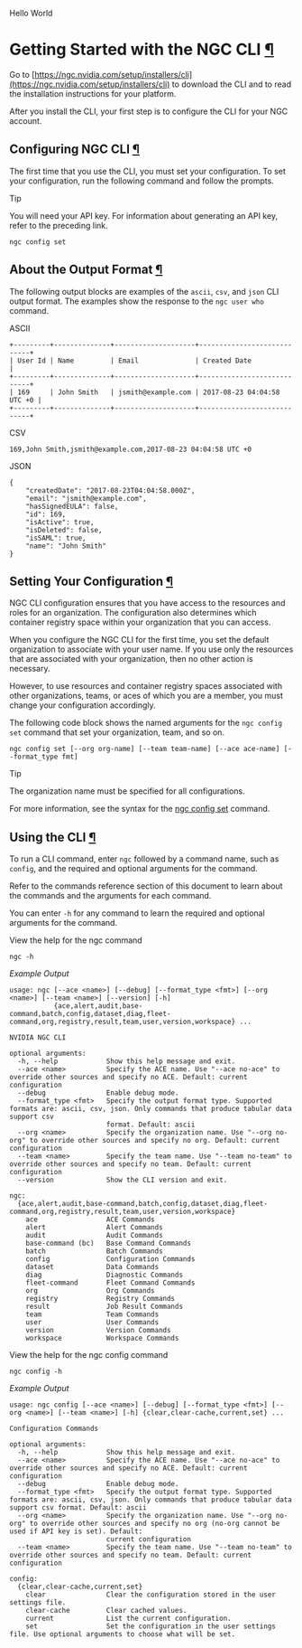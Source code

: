 Hello World

# Getting Started with the NGC CLI [¶](\#getting-started-with-the-ngc-cli "Permalink to this headline")

Go to [https://ngc.nvidia.com/setup/installers/cli](https://ngc.nvidia.com/setup/installers/cli) to download the CLI and to read the installation instructions for your platform.

After you install the CLI, your first step is to configure the CLI for your NGC account.

## Configuring NGC CLI [¶](\#configuring-ngc-cli "Permalink to this headline")

The first time that you use the CLI, you must set your configuration.
To set your configuration, run the following command and follow the prompts.

Tip

You will need your API key. For information about generating an API key, refer to the preceding link.

```
ngc config set
```

## About the Output Format [¶](\#about-the-output-format "Permalink to this headline")

The following output blocks are examples of the `ascii`, `csv`, and `json` CLI output format.
The examples show the response to the `ngc user who` command.

ASCII

```
+---------+--------------+--------------------+----------------------------+
| User Id | Name         | Email              | Created Date               |
+---------+--------------+--------------------+----------------------------+
| 169     | John Smith   | jsmith@example.com | 2017-08-23 04:04:58 UTC +0 |
+---------+--------------+--------------------+----------------------------+
```

CSV

```
169,John Smith,jsmith@example.com,2017-08-23 04:04:58 UTC +0
```

JSON

```
{
    "createdDate": "2017-08-23T04:04:58.000Z",
    "email": "jsmith@example.com",
    "hasSignedEULA": false,
    "id": 169,
    "isActive": true,
    "isDeleted": false,
    "isSAML": true,
    "name": "John Smith"
}
```

## Setting Your Configuration [¶](\#setting-your-configuration "Permalink to this headline")

NGC CLI configuration ensures that you have access to the resources and roles for an organization.
The configuration also determines which container registry space within your organization that you can access.

When you configure the NGC CLI for the first time, you set the default organization to associate with your user name.
If you use only the resources that are associated with your organization, then no other action is necessary.

However, to use resources and container registry spaces associated with other organizations, teams, or aces of which
you are a member, you must change your configuration accordingly.

The following code block shows the named arguments for the `ngc config set` command that set your organization, team, and so on.

```
ngc config set [--org org-name] [--team team-name] [--ace ace-name] [--format_type fmt]
```

Tip

The organization name must be specified for all configurations.

For more information, see the syntax for the [ngc config set](cmd_config.html#set) command.

## Using the CLI [¶](\#using-the-cli "Permalink to this headline")

To run a CLI command, enter `ngc` followed by a command name, such as `config`, and the required and optional arguments for the command.

Refer to the commands reference section of this document to learn about the commands and the arguments for each command.

You can enter `-h` for any command to learn the required and optional arguments for the command.

View the help for the ngc command

```
ngc -h
```

_Example Output_

```
usage: ngc [--ace <name>] [--debug] [--format_type <fmt>] [--org <name>] [--team <name>] [--version] [-h]
           {ace,alert,audit,base-command,batch,config,dataset,diag,fleet-command,org,registry,result,team,user,version,workspace} ...

NVIDIA NGC CLI

optional arguments:
  -h, --help            Show this help message and exit.
  --ace <name>          Specify the ACE name. Use "--ace no-ace" to override other sources and specify no ACE. Default: current configuration
  --debug               Enable debug mode.
  --format_type <fmt>   Specify the output format type. Supported formats are: ascii, csv, json. Only commands that produce tabular data support csv
                        format. Default: ascii
  --org <name>          Specify the organization name. Use "--org no-org" to override other sources and specify no org. Default: current configuration
  --team <name>         Specify the team name. Use "--team no-team" to override other sources and specify no team. Default: current configuration
  --version             Show the CLI version and exit.

ngc:
  {ace,alert,audit,base-command,batch,config,dataset,diag,fleet-command,org,registry,result,team,user,version,workspace}
    ace                 ACE Commands
    alert               Alert Commands
    audit               Audit Commands
    base-command (bc)   Base Command Commands
    batch               Batch Commands
    config              Configuration Commands
    dataset             Data Commands
    diag                Diagnostic Commands
    fleet-command       Fleet Command Commands
    org                 Org Commands
    registry            Registry Commands
    result              Job Result Commands
    team                Team Commands
    user                User Commands
    version             Version Commands
    workspace           Workspace Commands
```

View the help for the ngc config command

```
ngc config -h
```

_Example Output_

```
usage: ngc config [--ace <name>] [--debug] [--format_type <fmt>] [--org <name>] [--team <name>] [-h] {clear,clear-cache,current,set} ...

Configuration Commands

optional arguments:
  -h, --help            Show this help message and exit.
  --ace <name>          Specify the ACE name. Use "--ace no-ace" to override other sources and specify no ACE. Default: current configuration
  --debug               Enable debug mode.
  --format_type <fmt>   Specify the output format type. Supported formats are: ascii, csv, json. Only commands that produce tabular data support csv format. Default: ascii
  --org <name>          Specify the organization name. Use "--org no-org" to override other sources and specify no org (no-org cannot be used if API key is set). Default:
                        current configuration
  --team <name>         Specify the team name. Use "--team no-team" to override other sources and specify no team. Default: current configuration

config:
  {clear,clear-cache,current,set}
    clear               Clear the configuration stored in the user settings file.
    clear-cache         Clear cached values.
    current             List the current configuration.
    set                 Set the configuration in the user settings file. Use optional arguments to choose what will be set.
```
